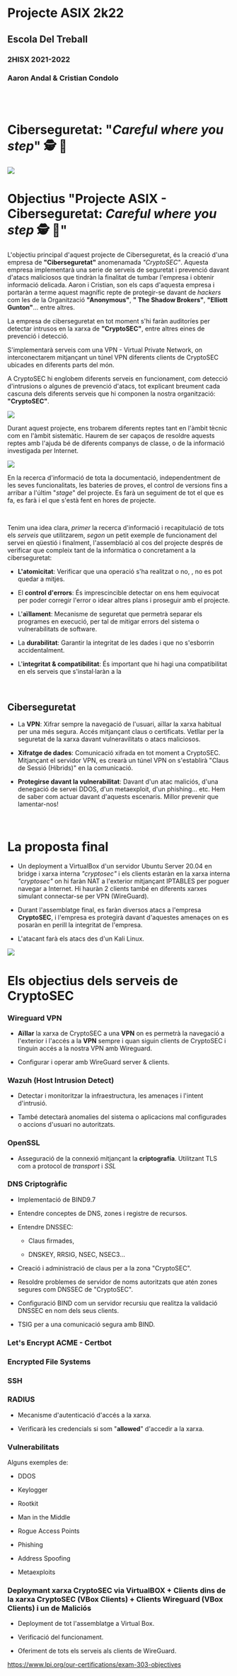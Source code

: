 # __Projecte ASIX 2k22__
## __Escola Del Treball__
### __2HISX 2021-2022__
### __Aaron Andal & Cristian Condolo__

<br>
<br>

# __Ciberseguretat__: "_Careful where you step_" 🕵️ 🔎

<div style="align: center; width: 50%">
    <img src="https://tec.mx/sites/default/files/styles/header_full/public/2021-08/ciberseguridad-tec-de-monterrey.jpg?itok=H3ibmb8t" />
</div>



# Objectius "Projecte ASIX - Ciberseguretat: _Careful where you step_ 🕵️ 🔎"

L'objectiu principal d'aquest projecte de Ciberseguretat, és la creació d'una empresa de __"Ciberseguretat"__ anomenamada _"CryptoSEC"_. Aquesta empresa implementarà una serie de serveis de seguretat i prevenció davant d'atacs maliciosos que tindràn la finalitat de tumbar l'empresa i obtenir informació delicada. Aaron i Cristian, son els caps d'aquesta empresa i portaràn a terme aquest magnífic repte de protegir-se davant de _hackers_ com les de la Organització __"Anonymous"__, __" The Shadow Brokers"__, __"Elliott Gunton"__... entre altres.

La empresa de ciberseguretat en tot moment s'hi faràn auditoríes per detectar intrusos en la xarxa de __"CryptoSEC"__, entre altres eines de prevenció i detecció. 

S'implementarà serveis com una VPN - Virtual Private Network, on interconectarem mitjançant un túnel VPN diferents clients de CryptoSEC ubicades en diferents parts del món. 

A CryptoSEC hi englobem diferents serveis en funcionament, com detecció d'intrusions o algunes de prevenció d'atacs, tot explicant breument cada cascuna dels diferents serveis que hi componen la nostra organització: __"CryptoSEC"__.

<div style="align: center">
    <img src="https://serversideup.net/wp-content/uploads/2020/05/Wireguard-Ubuntu20.04-ServerConfiguration-1024x911.png" />
</div>

Durant aquest projecte, ens trobarem diferents reptes tant en l'àmbit tècnic com en l'àmbit sistemàtic. Haurem de ser capaços de resoldre aquests reptes amb l'ajuda bé de diferents companys de classe, o de la informació investigada per Internet.

<div style="align: center">
    <img src="https://www.infinitiaresearch.com/wp-content/uploads/2021/09/design-research.png" />
</div>

En la recerca d'informació de tota la documentació, independentment de les seves funcionalitats, les bateries de proves, el control de versions fins a arribar a l'últim "_stage_" del projecte. Es farà un seguiment de tot el que es fa, es farà i el que s'està fent en hores de projecte.

<br>

Tenim una idea clara, _primer_ la recerca d'informació i recapitulació de tots els _serveis_ que utilitzarem, _segon_ un petit exemple de funcionament del servei en qüestió i finalment, l'assemblació al cos del projecte després de verificar que compleix tant de la informàtica o concretament a la ciberseguretat: 

+ __L'atomicitat__: Verificar que una operació s'ha realitzat o no, , no es pot quedar a mitjes.

+ El __control d'errors__: És imprescincible detectar on ens hem equivocat per poder corregir l'error o idear altres plans i proseguir amb el projecte.

+ L'__aïllament__: Mecanisme de seguretat que permetrà separar els programes en execució, per tal de mitigar errors del sistema o vulnerabilitats de software.

+ La __durabilitat__: Garantir la integritat de les dades i que no s'esborrin accidentalment.

+ L'__integritat & compatibilitat__: És important que hi hagi una compatibilitat en els serveis que s'instal·laràn a la 

<br>

## Ciberseguretat

+ La __VPN__: Xifrar sempre la navegació de l'usuari, aïllar la xarxa habitual per una més segura. Accés mitjançant claus o certificats. Vetllar per la seguretat de la xarxa davant vulneravilitats o atacs maliciosos.

+ __Xifratge de dades__: Comunicació xifrada en tot moment a CryptoSEC. Mitjançant el servidor VPN, es crearà un túnel VPN on s'establirà "Claus de Sessió (Híbrids)" en la comunicació.

+ __Protegirse davant la vulnerabilitat__: Davant d'un atac maliciós, d'una denegació de servei DDOS, d'un metaexploit, d'un phishing... etc. Hem de saber com actuar davant d'aquests escenaris. Millor prevenir que lamentar-nos! 

<br>

# La proposta final

+ Un deployment a VirtualBox d'un servidor Ubuntu Server 20.04 en bridge i xarxa interna _"cryptosec"_ i els clients estaràn en la xarxa interna _"cryptosec"_ on hi faràn NAT a l'exterior mitjançant IPTABLES per poguer navegar a Internet. Hi hauràn 2 clients també en diferents xarxes simulant connectar-se per VPN (WireGuard).

+ Durant l'assemblatge final, es faràn diversos atacs a l'empresa __CryptoSEC__, i l'empresa es protegirà davant d'aquestes amenaçes on es posaràn en perill la integritat de l'empresa.

+ L'atacant farà els atacs des d'un Kali Linux.

<div style="align: center">
    <img src="https://serversideup.net/wp-content/uploads/2020/05/Wireguard-Ubuntu20.04-ServerConfiguration-1024x911.png" />
</div>


# __Els objectius dels serveis de CryptoSEC__

### Wireguard VPN

+ __Aïllar__ la xarxa de CryptoSEC a una __VPN__ on es permetrà la navegació a l'exterior i l'accés a la __VPN__ sempre i quan siguin clients de CryptoSEC i tinguin accés a la nostra VPN amb Wireguard.

+ Configurar i operar amb WireGuard server & clients.

### Wazuh (Host Intrusion Detect)

+ Detectar i monitoritzar la infraestructura, les amenaçes i l'intent d'intrusió. 

+ També detectarà anomalies del sistema o aplicacions mal configurades o accions d'usuari no autoritzats.

### OpenSSL

+ Asseguració de la connexió mitjançant la __criptografía__. Utilitzant TLS com a protocol de _transport_ i _SSL_

### DNS Criptogràfic

+ Implementació de BIND9.7

+ Entendre conceptes de DNS, zones i registre de recursos.

+ Entendre DNSSEC:

    + Claus firmades,

    + DNSKEY, RRSIG, NSEC, NSEC3...

+ Creació i administració de claus per a la zona "CryptoSEC".

+ Resoldre problemes de servidor de noms autoritzats que atén zones segures com DNSSEC de "CryptoSEC".

+ Configuració BIND com un servidor recursiu que realitza la validació DNSSEC en nom dels seus clients.

+ TSIG per a una comunicació segura amb BIND.


### Let's Encrypt ACME - Certbot

### Encrypted File Systems

### SSH

### RADIUS

+ Mecanisme d'autenticació d'accés a la xarxa. 

+ Verificarà les credencials si som "__allowed__" d'accedir a la xarxa.


### Vulnerabilitats

Alguns exemples de:

+ DDOS

+ Keylogger

+ Rootkit

+ Man in the Middle

+ Rogue Access Points

+ Phishing

+ Address Spoofing

+ Metaexploits

### Deploymant xarxa CryptoSEC via VirtualBOX + Clients dins de la xarxa CryptoSEC (VBox Clients) + Clients Wireguard (VBox Clients) i un de Maliciós

+ Deployment de tot l'assemblatge a Virtual Box.

+ Verificació del funcionament.

+ Oferiment de tots els serveis als clients de WireGuard.

https://www.lpi.org/our-certifications/exam-303-objectives 
